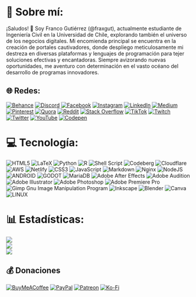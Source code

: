 # 💫 Sobre mí:
¡Saludos! 👋 Soy Franco Gutiérrez (@fraxgut), actualmente estudiante de Ingeniería Civil en la Universidad de Chile, explorando también el universo de los negocios digitales. Mi encomienda principal se encuentra en la creación de portales cautivadores, donde despliego meticulosamente mi destreza en diversas plataformas y lenguajes de programación para tejer soluciones efectivas y encantadoras. Siempre avizorando nuevas oportunidades, me aventuro con determinación en el vasto océano del desarrollo de programas innovadores.


## 🌐 Redes:
[![Behance](https://img.shields.io/badge/Behance-1769ff?logo=behance&logoColor=white)](https://behance.net/fraxgut) [![Discord](https://img.shields.io/badge/Discord-%237289DA.svg?logo=discord&logoColor=white)](https://discord.gg/fraxgut) [![Facebook](https://img.shields.io/badge/Facebook-%231877F2.svg?logo=Facebook&logoColor=white)](https://facebook.com/fraxgut) [![Instagram](https://img.shields.io/badge/Instagram-%23E4405F.svg?logo=Instagram&logoColor=white)](https://instagram.com/fraxgut) [![LinkedIn](https://img.shields.io/badge/LinkedIn-%230077B5.svg?logo=linkedin&logoColor=white)](https://linkedin.com/in/fraxgut) [![Medium](https://img.shields.io/badge/Medium-12100E?logo=medium&logoColor=white)](https://medium.com/@fraxgut) [![Pinterest](https://img.shields.io/badge/Pinterest-%23E60023.svg?logo=Pinterest&logoColor=white)](https://pinterest.com/fraxgut) [![Quora](https://img.shields.io/badge/Quora-%23B92B27.svg?logo=Quora&logoColor=white)](https://quora.com/profile/fraxgut) [![Reddit](https://img.shields.io/badge/Reddit-%23FF4500.svg?logo=Reddit&logoColor=white)](https://reddit.com/user/fraxgut) [![Stack Overflow](https://img.shields.io/badge/-Stackoverflow-FE7A16?logo=stack-overflow&logoColor=white)](https://stackoverflow.com/users/fraxgut) [![TikTok](https://img.shields.io/badge/TikTok-%23000000.svg?logo=TikTok&logoColor=white)](https://tiktok.com/@fraxgut) [![Twitch](https://img.shields.io/badge/Twitch-%239146FF.svg?logo=Twitch&logoColor=white)](https://twitch.tv/fraxgut) [![Twitter](https://img.shields.io/badge/Twitter-%231DA1F2.svg?logo=Twitter&logoColor=white)](https://twitter.com/fraxgut) [![YouTube](https://img.shields.io/badge/YouTube-%23FF0000.svg?logo=YouTube&logoColor=white)](https://youtube.com/@fraxgut) [![Codepen](https://img.shields.io/badge/Codepen-000000?style=for-the-badge&logo=codepen&logoColor=white)](https://codepen.io/fraxgut) 

# 💻 Tecnología:
![HTML5](https://img.shields.io/badge/html5-%23E34F26.svg?style=for-the-badge&logo=html5&logoColor=white) ![LaTeX](https://img.shields.io/badge/latex-%23008080.svg?style=for-the-badge&logo=latex&logoColor=white) ![Python](https://img.shields.io/badge/python-3670A0?style=for-the-badge&logo=python&logoColor=ffdd54) ![R](https://img.shields.io/badge/r-%23276DC3.svg?style=for-the-badge&logo=r&logoColor=white) ![Shell Script](https://img.shields.io/badge/shell_script-%23121011.svg?style=for-the-badge&logo=gnu-bash&logoColor=white) ![Codeberg](https://img.shields.io/badge/Codeberg-2185D0?style=for-the-badge&logo=Codeberg&logoColor=white) ![Cloudflare](https://img.shields.io/badge/Cloudflare-F38020?style=for-the-badge&logo=Cloudflare&logoColor=white) ![AWS](https://img.shields.io/badge/AWS-%23FF9900.svg?style=for-the-badge&logo=amazon-aws&logoColor=white) ![Netlify](https://img.shields.io/badge/netlify-%23000000.svg?style=for-the-badge&logo=netlify&logoColor=#00C7B7) ![CSS3](https://img.shields.io/badge/css3-%231572B6.svg?style=for-the-badge&logo=css3&logoColor=white) ![JavaScript](https://img.shields.io/badge/javascript-%23323330.svg?style=for-the-badge&logo=javascript&logoColor=%23F7DF1E) ![Markdown](https://img.shields.io/badge/markdown-%23000000.svg?style=for-the-badge&logo=markdown&logoColor=white) ![Nginx](https://img.shields.io/badge/nginx-%23009639.svg?style=for-the-badge&logo=nginx&logoColor=white) ![NodeJS](https://img.shields.io/badge/node.js-6DA55F?style=for-the-badge&logo=node.js&logoColor=white) ![ANDROID](https://img.shields.io/badge/android-%2320232a.svg?style=for-the-badge&logo=android&logoColor=%a4c639) ![GODOT](https://img.shields.io/badge/godot-3582bb.svg?style=for-the-badge&logo=godot-engine&logoColor=white) ![MariaDB](https://img.shields.io/badge/MariaDB-003545?style=for-the-badge&logo=mariadb&logoColor=white) ![Adobe After Effects](https://img.shields.io/badge/Adobe%20After%20Effects-9999FF.svg?style=for-the-badge&logo=Adobe%20After%20Effects&logoColor=white) ![Adobe Audition](https://img.shields.io/badge/Adobe%20Audition-9999FF.svg?style=for-the-badge&logo=Adobe%20Audition&logoColor=white) ![Adobe Illustrator](https://img.shields.io/badge/adobeillustrator-%23FF9A00.svg?style=for-the-badge&logo=adobeillustrator&logoColor=white) ![Adobe Photoshop](https://img.shields.io/badge/adobephotoshop-%2331A8FF.svg?style=for-the-badge&logo=adobephotoshop&logoColor=white) ![Adobe Premiere Pro](https://img.shields.io/badge/Adobe%20Premiere%20Pro-9999FF.svg?style=for-the-badge&logo=Adobe%20Premiere%20Pro&logoColor=white) ![Gimp Gnu Image Manipulation Program](https://img.shields.io/badge/Gimp-657D8B?style=for-the-badge&logo=gimp&logoColor=FFFFFF) ![Inkscape](https://img.shields.io/badge/Inkscape-e0e0e0?style=for-the-badge&logo=inkscape&logoColor=080A13) ![Blender](https://img.shields.io/badge/blender-%23F5792A.svg?style=for-the-badge&logo=blender&logoColor=white) ![Canva](https://img.shields.io/badge/Canva-%2300C4CC.svg?style=for-the-badge&logo=Canva&logoColor=white) ![LINUX](https://img.shields.io/badge/Linux-FCC624?style=for-the-badge&logo=linux&logoColor=black)

# 📊 Estadísticas:
![](https://github-readme-stats.vercel.app/api?username=fraxgut&theme=gotham&hide_border=false&include_all_commits=true&count_private=false)<br/>
![](https://github-readme-streak-stats.herokuapp.com/?user=fraxgut&theme=gotham&hide_border=false)<br/>
![](https://github-readme-stats.vercel.app/api/top-langs/?username=fraxgut&theme=gotham&hide_border=false&include_all_commits=true&count_private=false&layout=compact)

## 💰 Donaciones
[![BuyMeACoffee](https://img.shields.io/badge/Buy%20Me%20a%20Coffee-ffdd00?style=for-the-badge&logo=buy-me-a-coffee&logoColor=black)](https://buymeacoffee.com/fraxgut) [![PayPal](https://img.shields.io/badge/PayPal-00457C?style=for-the-badge&logo=paypal&logoColor=white)](https://paypal.me/fraxgut) [![Patreon](https://img.shields.io/badge/Patreon-F96854?style=for-the-badge&logo=patreon&logoColor=white)](https://patreon.com/fraxgut) [![Ko-Fi](https://img.shields.io/badge/Ko--fi-F16061?style=for-the-badge&logo=ko-fi&logoColor=white)](https://ko-fi.com/fraxgut) 

  
<!-- Proudly created with GPRM ( https://gprm.itsvg.in ) -->
